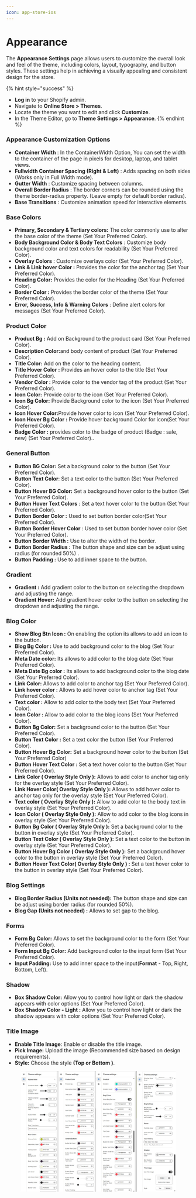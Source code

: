 ```yaml
---
icon: app-store-ios
---
```


# Appearance

The **Appearance Settings** page allows users to customize the overall look and feel of the theme, including colors, layout, typography, and button styles. These settings help in achieving a visually appealing and consistent design for the store.

{% hint style="success" %}
* **Log in** to your Shopify admin.
* Navigate to **Online Store > Themes**.
* Locate the theme you want to edit and click **Customize**.
* In the Theme Editor, go to **Theme Settings > Appearance**.
{% endhint %}

### **Appearance  Customization Options**

* **Container Width** : In the ContainerWidth Option, You can set the width to the container of the page in pixels for desktop, laptop, and tablet views.
* **Fullwidth Container Spacing (Right & Left)** : Adds spacing on both sides (Works only in Full Width mode).
* **Gutter Width** : Customize spacing between columns.
* **Overall Border Radius** : The border corners can be rounded using the theme border-radius property. (Leave empty for default border radius).
* **Base Transitions** : Customize animation speed for interactive elements.

### **Base Colors**

* **Primary, Secondary & Tertiary colors:** The color  commonly use to alter the base color of the theme (Set Your Preferred Color).
* **Body Background Color & Body Text Colors** : Customize body background color and text colors for readability (Set Your Preferred Color).
* **Overlay  Colors** : Customize overlays color (Set Your Preferred Color).
* **Link & Link hover Color :** Provides the color for the anchor tag (Set Your Preferred Color).
* **Heading Color:**  Provides the color for the Heading (Set Your Preferred Color).
* **Border Color :** Provides the border color of the theme (Set Your Preferred Color).
* **Error, Success, Info & Warning Colors** : Define alert colors for messages (Set Your Preferred Color).

### **Product Color**

* **Product Bg :** Add on Background to the product card (Set Your Preferred Color).
* **Description Color:**&#x61;nd body content of product (Set Your Preferred Color).
* **Title Color:** Add on the color to the heading content.
* **Title Hover Color :** Provides an hover color to the title (Set Your Preferred Color).
* **Vendor Color :** Provide color to the vendor tag of the product (Set Your Preferred Color).
* **Icon Color:** Provide color to the icon (Set Your Preferred Color).
* **Icon Bg Color:** Provide Background color to the icon (Set Your Preferred Color).
* **Icon Hover Color:**&#x50;rovide hover color to icon (Set Your Preferred Color).
* &#x20;**Icon Hover Bg Color :** Provide hover background Color for icon(Set Your Preferred Color).
* **Badge Color :** provides color to the badge of product (Badge : sale, new) (Set Your Preferred Color)..

### **General Button**&#x20;

* **Button BG Color:** Set a background color to the button (Set Your Preferred Color).
* **Button Text Color**: Set a text color to the button (Set Your Preferred Color).
* **Button Hover BG Color:** Set a background hover color to the button (Set Your Preferred Color).
* **Button Hover Text Colors** : Set a text hover color to the button (Set Your Preferred Color).
* **Button Border Color :** Used to set button border color(Set Your Preferred Color).
* **Button Border Hover Color** : Used to set button border hover color (Set Your Preferred Color).
* **Button Border Width :** Use to alter the width of the border.
* **Button Border Radius :** The button shape and size can be adjust using radius (for rounded 50%) .
* **Button Padding :** Use to add inner space to the button.

### **Gradient**&#x20;

* **Gradient :** Add gradient color to the button on selecting the dropdown and adjusting the range.
* **Gradient Hover:** Add gradient hover color to the button on selecting the dropdown and adjusting the range.

### **Blog Color**

* **Show Blog Btn Icon :** On enabling the option its allows to add an icon to the button.&#x20;
* **Blog Bg Color :** Use to add background color to the blog  (Set Your Preferred Color).
* **Meta Date color:** Its allows to add color to the blog date  (Set Your Preferred Color).
* **Meta Date Bg color :** Its allows to add background color to the blog date  (Set Your Preferred Color).
* **Link Color:** Allows to add color to anchor tag  (Set Your Preferred Color).
* **Link hover color :** Allows to add hover color to anchor tag  (Set Your Preferred Color).
* **Text color :** Allow to add color to the body text  (Set Your Preferred Color).
* **Icon Color :** Allow to add color to the blog icons  (Set Your Preferred Color).
* **Button Bg Color:** Set a background color to the button (Set Your Preferred Color).
* **Button Text Color :** Set a text color the button (Set Your Preferred Color).
* **Button Hover Bg Color:** Set a background  hover color to the button (Set Your Preferred Color)
* **Button Hover Text Color :** Set a text hover color to the button (Set Your Preferred Color).
* **Link Color ( Overlay Style Only ):**  Allows to add color to anchor tag  only for the overlay style (Set Your Preferred Color).
* **Link Hover Color( Overlay Style Only ):** Allows to add  hover color to anchor tag  only for the overlay style (Set Your Preferred Color).
* **Text color ( Overlay Style Only ):** Allow to add color to the body text in overlay style  (Set Your Preferred Color).
* **Icon Color ( Overlay Style Only ):** Allow to add color to the blog icons in overlay style  (Set Your Preferred Color).
* **Button Bg Color ( Overlay Style Only ):** Set a background color to the button in overlay style  (Set Your Preferred Color).
* **Button Text Color ( Overlay Style Only ):** Set a text color to the button in overlay style  (Set Your Preferred Color).
* **Button Hover Bg Color ( Overlay Style Only ):**  Set a background  hover color to the button in overlay style (Set Your Preferred Color).
* **Button Hover Text Color( Overlay Style Only ) :**  Set a text hover color to the button in overlay style (Set Your Preferred Color).

### **Blog Settings**

* **Blog Border Radius (Units not needed):** The button shape and size can be adjust using border radius (for rounded 50%).&#x20;
* **Blog Gap (Units not needed) :** Allows to set gap to the blo&#x67;**.**

### **Forms**

* **Form Bg Color:** Allows to set the background color to the form  (Set Your Preferred Color).
* **Form Input Bg Color:** Add background color to the input form  (Set Your Preferred Color).
* **Input Padding:** Use to add inner space to the input(**Format** - Top, Right, Bottom, Left).

### **Shadow**

* **Box Shadow Color:** Allow you to control how light or dark the shadow appears with color options  (Set Your Preferred Color).
* **Box Shadow Color - Light :** Allow you to control how light or dark the shadow appears with color options  (Set Your Preferred Color).

### **Title Image**

* **Enable Title Image**: Enable or disable the title image.
* **Pick Image:** Upload the image (Recommended size based on design requirements).
* **Style:** Choose the style **(Top or Bottom )**.

<figure><img src="../.gitbook/assets/Screenshot_5.jpg" alt=""><figcaption></figcaption></figure>
